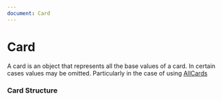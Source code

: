 ```yaml
---
document: Card
---
```


# Card

A card is an object that represents all the base values of a card. In certain cases values may be omitted. Particularly in the case of using [AllCards](../all-cards)

### Card Structure

<GenerateTable/>